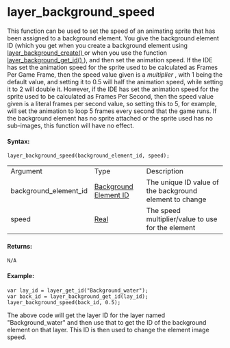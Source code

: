 # layer_background_speed

This function can be used to set the speed of an animating sprite that
has been assigned to a background element. You give the background
element ID (which you get when you create a background element using [
layer_background_create() ](layer_background_create) or when you use
the function [ layer_background_get_id() ](layer_background_get_id)
), and then set the animation speed. If the IDE has set the animation
speed for the sprite used to be calculated as Frames Per Game Frame,
then the speed value given is a *multiplier* , with 1 being the default
value, and setting it to 0.5 will half the animation speed, while
setting it to 2 will double it. However, if the IDE has set the
animation speed for the sprite used to be calculated as Frames Per
Second, then the speed value given is a literal frames per second value,
so setting this to 5, for example, will set the animation to loop 5
frames every second that the game runs. If the background element has no
sprite attached or the sprite used has no sub-images, this function will
have no effect.

#### Syntax:

``` gml
layer_background_speed(background_element_id, speed);
```

|                       |                                                                                                                                                    |                                                         |
|-----------------------|----------------------------------------------------------------------------------------------------------------------------------------------------|---------------------------------------------------------|
| Argument              | Type                                                                                                                                               | Description                                             |
| background_element_id |  [Background Element ID](../../../../../../GameMaker_Language/GML_Reference/Asset_Management/Rooms/Background_Layers/layer_background_get_id)  | The unique ID value of the background element to change |
| speed                 |  [Real](../../../../../../GameMaker_Language/GML_Overview/Data_Types)                                                                          | The speed multiplier/value to use for the element       |

#### Returns:

``` gml
N/A
```

#### Example:

``` gml
var lay_id = layer_get_id("Background_water");
var back_id = layer_background_get_id(lay_id);
layer_background_speed(back_id, 0.5);
```

The above code will get the layer ID for the layer named
"Background_water" and then use that to get the ID of the background
element on that layer. This ID is then used to change the element image
speed.
